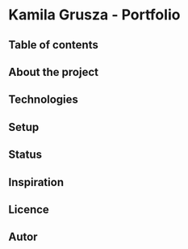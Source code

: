 # Kamila Grusza - Portfolio


## Table of contents

## About the project

## Technologies

## Setup

## Status

## Inspiration

## Licence 

## Autor
